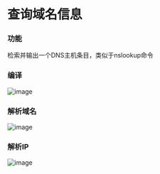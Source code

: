 # 查询域名信息
### 功能
检索并输出一个DNS主机条目，类似于nslookup命令
### 编译
![image](https://user-images.githubusercontent.com/49566726/111903782-d80a5400-8a7e-11eb-8159-dcb33b65e035.png)
### 解析域名
![image](https://user-images.githubusercontent.com/49566726/111903838-0720c580-8a7f-11eb-95da-a7d89bca0e3b.png)
### 解析IP
![image](https://user-images.githubusercontent.com/49566726/111903863-199aff00-8a7f-11eb-8123-b4e5cc0b230f.png)


